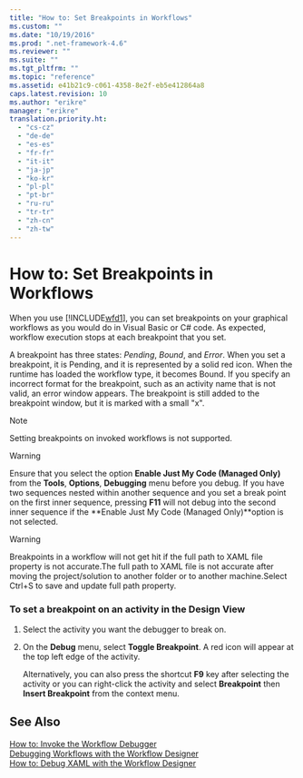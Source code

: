 ```yaml
---
title: "How to: Set Breakpoints in Workflows"
ms.custom: ""
ms.date: "10/19/2016"
ms.prod: ".net-framework-4.6"
ms.reviewer: ""
ms.suite: ""
ms.tgt_pltfrm: ""
ms.topic: "reference"
ms.assetid: e41b21c9-c061-4358-8e2f-eb5e412864a8
caps.latest.revision: 10
ms.author: "erikre"
manager: "erikre"
translation.priority.ht: 
  - "cs-cz"
  - "de-de"
  - "es-es"
  - "fr-fr"
  - "it-it"
  - "ja-jp"
  - "ko-kr"
  - "pl-pl"
  - "pt-br"
  - "ru-ru"
  - "tr-tr"
  - "zh-cn"
  - "zh-tw"
---
```

# How to: Set Breakpoints in Workflows
When you use [!INCLUDE[wfd1](../workflow-designer/includes/wfd1_md.md)], you can set breakpoints on your graphical workflows as you would do in Visual Basic or C# code. As expected, workflow execution stops at each breakpoint that you set.  
  
 A breakpoint has three states: *Pending*, *Bound*, and *Error*. When you set a breakpoint, it is Pending, and it is represented by a solid red icon. When the runtime has loaded the workflow type, it becomes Bound. If you specify an incorrect format for the breakpoint, such as an activity name that is not valid, an error window appears. The breakpoint is still added to the breakpoint window, but it is marked with a small "x".  
  
> [!NOTE]
>  Setting breakpoints on invoked workflows is not supported.  
  
> [!WARNING]
>  Ensure that you select the option **Enable Just My Code (Managed Only)** from the **Tools**, **Options**, **Debugging** menu before you debug. If you have two sequences nested within another sequence and you set a break point on the first inner sequence, pressing **F11** will not debug into the second inner sequence if the **Enable Just My Code (Managed Only)**option is not selected.  
  
> [!WARNING]
>  Breakpoints in a workflow will not get hit if the full path to XAML file property is not accurate.The full path to XAML file is not accurate after moving the project/solution to another folder or to another machine.Select Ctrl+S to save and update full path property.  
  
### To set a breakpoint on an activity in the Design View  
  
1.  Select the activity you want the debugger to break on.  
  
2.  On the **Debug** menu, select **Toggle Breakpoint**. A red icon will appear at the top left edge of the activity.  
  
     Alternatively, you can also press the shortcut **F9** key after selecting the activity or you can right-click the activity and select **Breakpoint** then **Insert Breakpoint** from the context menu.  
  
## See Also  
 [How to: Invoke the Workflow Debugger](../workflow-designer/how-to-invoke-the-workflow-debugger.md)   
 [Debugging Workflows with the Workflow Designer](../workflow-designer/debugging-workflows-with-the-workflow-designer.md)   
 [How to: Debug XAML with the Workflow Designer](../workflow-designer/how-to-debug-xaml-with-the-workflow-designer.md)